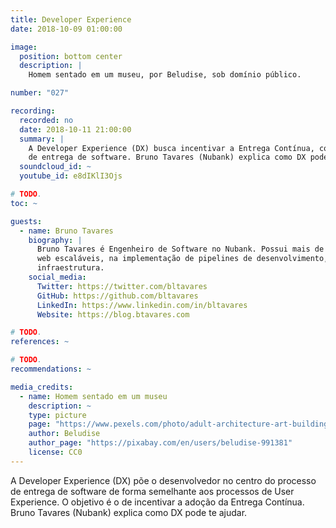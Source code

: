 ```yaml
---
title: Developer Experience
date: 2018-10-09 01:00:00

image:
  position: bottom center
  description: |
    Homem sentado em um museu, por Beludise, sob domínio público.

number: "027"

recording:
  recorded: no
  date: 2018-10-11 21:00:00
  summary: |
    A Developer Experience (DX) busca incentivar a Entrega Contínua, colocando o o desenvolvedor no centro do processo
    de entrega de software. Bruno Tavares (Nubank) explica como DX pode te ajudar.
  soundcloud_id: ~
  youtube_id: e8dIKlI3Ojs

# TODO.
toc: ~

guests:
  - name: Bruno Tavares
    biography: |
      Bruno Tavares é Engenheiro de Software no Nubank. Possui mais de 6 anos de experiência na criação de aplicações
      web escaláveis, na implementação de pipelines de desenvolvimento, em testes automatizados e em automação de
      infraestrutura.
    social_media:
      Twitter: https://twitter.com/bltavares
      GitHub: https://github.com/bltavares
      LinkedIn: https://www.linkedin.com/in/bltavares
      Website: https://blog.btavares.com

# TODO.
references: ~

# TODO.
recommendations: ~

media_credits:
  - name: Homem sentado em um museu
    description: ~
    type: picture
    page: "https://www.pexels.com/photo/adult-architecture-art-building-277054"
    author: Beludise
    author_page: "https://pixabay.com/en/users/beludise-991381"
    license: CC0
---
```


A Developer Experience (DX) põe o desenvolvedor no centro do processo de entrega de software de forma semelhante aos
processos de User Experience. O objetivo é o de incentivar a adoção da Entrega Contínua. Bruno Tavares (Nubank) explica
como DX pode te ajudar.
